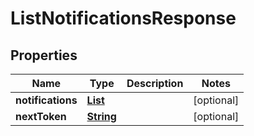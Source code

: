 

# ListNotificationsResponse


## Properties

| Name | Type | Description | Notes |
|------------ | ------------- | ------------- | -------------|
|**notifications** | [**List**](List.md) |  |  [optional] |
|**nextToken** | [**String**](String.md) |  |  [optional] |




